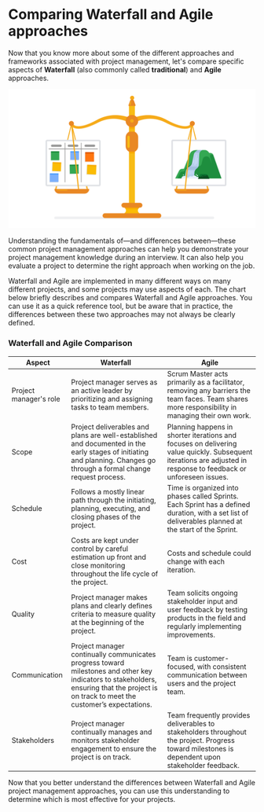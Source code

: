 # Comparing Waterfall and Agile approaches
Now that you know more about some of the different approaches and frameworks associated with project management, let's compare specific aspects of **Waterfall** (also commonly called **traditional**) and **Agile** approaches. 

![Comparing Waterfall and Agile approaches](/Foundations%20of%20Project%20Management/img/comparing-waterfall-and-agile-approaches.png)

Understanding the fundamentals of—and differences between—these common project management approaches can help you demonstrate your project management knowledge during an interview. It can also help you evaluate a project to determine the right approach when working on the job.

Waterfall and Agile are implemented in many different ways on many different projects, and some projects may use aspects of each. The chart below briefly describes and compares Waterfall and Agile approaches. You can use it as a quick reference tool, but be aware that in practice, the differences between these two approaches may not always be clearly defined.

### Waterfall and Agile Comparison
| Aspect          | Waterfall                                                                                                                                      | Agile                                                                                          |
|-----------------|------------------------------------------------------------------------------------------------------------------------------------------------|------------------------------------------------------------------------------------------------|
| Project manager's role | Project manager serves as an active leader by prioritizing and assigning tasks to team members.                                           | Scrum Master acts primarily as a facilitator, removing any barriers the team faces. Team shares more responsibility in managing their own work. |
| Scope           | Project deliverables and plans are well-established and documented in the early stages of initiating and planning. Changes go through a formal change request process. | Planning happens in shorter iterations and focuses on delivering value quickly. Subsequent iterations are adjusted in response to feedback or unforeseen issues. |
| Schedule        | Follows a mostly linear path through the initiating, planning, executing, and closing phases of the project.                                      | Time is organized into phases called Sprints. Each Sprint has a defined duration, with a set list of deliverables planned at the start of the Sprint. |
| Cost            | Costs are kept under control by careful estimation up front and close monitoring throughout the life cycle of the project.                        | Costs and schedule could change with each iteration.                                                                                     |
| Quality         | Project manager makes plans and clearly defines criteria to measure quality at the beginning of the project.                                      | Team solicits ongoing stakeholder input and user feedback by testing products in the field and regularly implementing improvements.              |
| Communication   | Project manager continually communicates progress toward milestones and other key indicators to stakeholders, ensuring that the project is on track to meet the customer’s expectations. | Team is customer-focused, with consistent communication between users and the project team.                                                   |
| Stakeholders    | Project manager continually manages and monitors stakeholder engagement to ensure the project is on track.                                        | Team frequently provides deliverables to stakeholders throughout the project. Progress toward milestones is dependent upon stakeholder feedback.  |

Now that you better understand the differences between Waterfall and Agile project management approaches, you can use this understanding to determine which is most effective for your projects.
